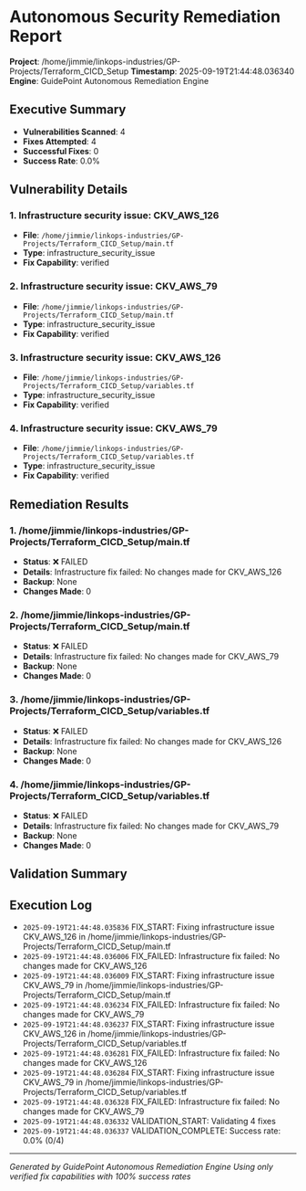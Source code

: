 # Autonomous Security Remediation Report

**Project**: /home/jimmie/linkops-industries/GP-Projects/Terraform_CICD_Setup
**Timestamp**: 2025-09-19T21:44:48.036340
**Engine**: GuidePoint Autonomous Remediation Engine

## Executive Summary

- **Vulnerabilities Scanned**: 4
- **Fixes Attempted**: 4
- **Successful Fixes**: 0
- **Success Rate**: 0.0%

## Vulnerability Details

### 1. Infrastructure security issue: CKV_AWS_126
- **File**: `/home/jimmie/linkops-industries/GP-Projects/Terraform_CICD_Setup/main.tf`
- **Type**: infrastructure_security_issue
- **Fix Capability**: verified

### 2. Infrastructure security issue: CKV_AWS_79
- **File**: `/home/jimmie/linkops-industries/GP-Projects/Terraform_CICD_Setup/main.tf`
- **Type**: infrastructure_security_issue
- **Fix Capability**: verified

### 3. Infrastructure security issue: CKV_AWS_126
- **File**: `/home/jimmie/linkops-industries/GP-Projects/Terraform_CICD_Setup/variables.tf`
- **Type**: infrastructure_security_issue
- **Fix Capability**: verified

### 4. Infrastructure security issue: CKV_AWS_79
- **File**: `/home/jimmie/linkops-industries/GP-Projects/Terraform_CICD_Setup/variables.tf`
- **Type**: infrastructure_security_issue
- **Fix Capability**: verified

## Remediation Results

### 1. /home/jimmie/linkops-industries/GP-Projects/Terraform_CICD_Setup/main.tf
- **Status**: ❌ FAILED
- **Details**: Infrastructure fix failed: No changes made for CKV_AWS_126
- **Backup**: None
- **Changes Made**: 0

### 2. /home/jimmie/linkops-industries/GP-Projects/Terraform_CICD_Setup/main.tf
- **Status**: ❌ FAILED
- **Details**: Infrastructure fix failed: No changes made for CKV_AWS_79
- **Backup**: None
- **Changes Made**: 0

### 3. /home/jimmie/linkops-industries/GP-Projects/Terraform_CICD_Setup/variables.tf
- **Status**: ❌ FAILED
- **Details**: Infrastructure fix failed: No changes made for CKV_AWS_126
- **Backup**: None
- **Changes Made**: 0

### 4. /home/jimmie/linkops-industries/GP-Projects/Terraform_CICD_Setup/variables.tf
- **Status**: ❌ FAILED
- **Details**: Infrastructure fix failed: No changes made for CKV_AWS_79
- **Backup**: None
- **Changes Made**: 0

## Validation Summary



## Execution Log

- `2025-09-19T21:44:48.035836` FIX_START: Fixing infrastructure issue CKV_AWS_126 in /home/jimmie/linkops-industries/GP-Projects/Terraform_CICD_Setup/main.tf
- `2025-09-19T21:44:48.036006` FIX_FAILED: Infrastructure fix failed: No changes made for CKV_AWS_126
- `2025-09-19T21:44:48.036009` FIX_START: Fixing infrastructure issue CKV_AWS_79 in /home/jimmie/linkops-industries/GP-Projects/Terraform_CICD_Setup/main.tf
- `2025-09-19T21:44:48.036234` FIX_FAILED: Infrastructure fix failed: No changes made for CKV_AWS_79
- `2025-09-19T21:44:48.036237` FIX_START: Fixing infrastructure issue CKV_AWS_126 in /home/jimmie/linkops-industries/GP-Projects/Terraform_CICD_Setup/variables.tf
- `2025-09-19T21:44:48.036281` FIX_FAILED: Infrastructure fix failed: No changes made for CKV_AWS_126
- `2025-09-19T21:44:48.036284` FIX_START: Fixing infrastructure issue CKV_AWS_79 in /home/jimmie/linkops-industries/GP-Projects/Terraform_CICD_Setup/variables.tf
- `2025-09-19T21:44:48.036328` FIX_FAILED: Infrastructure fix failed: No changes made for CKV_AWS_79
- `2025-09-19T21:44:48.036332` VALIDATION_START: Validating 4 fixes
- `2025-09-19T21:44:48.036337` VALIDATION_COMPLETE: Success rate: 0.0% (0/4)


---
*Generated by GuidePoint Autonomous Remediation Engine*
*Using only verified fix capabilities with 100% success rates*
